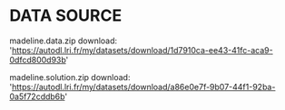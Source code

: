 # DATA SOURCE
madeline.data.zip download: 'https://autodl.lri.fr/my/datasets/download/1d7910ca-ee43-41fc-aca9-0dfcd800d93b'

madeline.solution.zip download: 'https://autodl.lri.fr/my/datasets/download/a86e0e7f-9b07-44f1-92ba-0a5f72cddb6b' 

